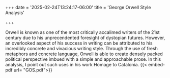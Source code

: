 +++
date = '2025-02-24T13:24:17-06:00'
title = 'George Orwell Style Analysis'


+++

Orwell is known as one of the most critically accalimed writers of the 21st century due to his unprecendented foresight of dystopian futures. However, an overlooked aspect of his success in writing can be attributed to his incredibly concrete and vivacious writing style. Through the use of fresh metaphors and concrete language, Orwell is able to create densely packed political perspective imbued with a simple and approachable prose. In this analysis, I point out such uses in his work Homage to Catalonia.
{{< embed-pdf url= "GOS.pdf">}}
